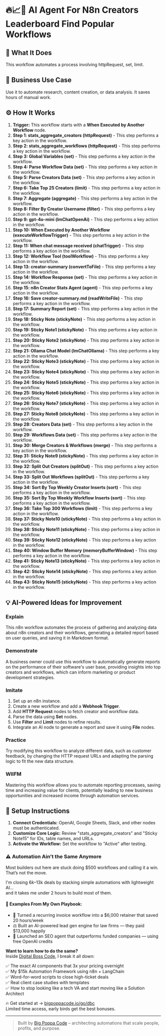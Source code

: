 # 🔥📈🤖 AI Agent For N8n Creators Leaderboard   Find Popular Workflows

## 🚀 What It Does
This workflow automates a process involving httpRequest, set, limit.

## 💼 Business Use Case
Use it to automate research, content creation, or data analysis. It saves hours of manual work.

## ⚙️ How It Works
1.  **Trigger:** This workflow starts with a **When Executed by Another Workflow** node.
2. **Step 1: stats_aggregate_creators (httpRequest)** - This step performs a key action in the workflow.
3. **Step 2: stats_aggregate_workflows (httpRequest)** - This step performs a key action in the workflow.
4. **Step 3: Global Variables (set)** - This step performs a key action in the workflow.
5. **Step 4: Parse Workflow Data (set)** - This step performs a key action in the workflow.
6. **Step 5: Parse Creators Data (set)** - This step performs a key action in the workflow.
7. **Step 6: Take Top 25 Creators (limit)** - This step performs a key action in the workflow.
8. **Step 7: Aggregate (aggregate)** - This step performs a key action in the workflow.
9. **Step 8: Filter By Creator Username (filter)** - This step performs a key action in the workflow.
10. **Step 9: gpt-4o-mini (lmChatOpenAi)** - This step performs a key action in the workflow.
11. **Step 10: When Executed by Another Workflow (executeWorkflowTrigger)** - This step performs a key action in the workflow.
12. **Step 11: When chat message received (chatTrigger)** - This step performs a key action in the workflow.
13. **Step 12: Workflow Tool (toolWorkflow)** - This step performs a key action in the workflow.
14. **Step 13: creator-summary (convertToFile)** - This step performs a key action in the workflow.
15. **Step 14: Workflow Response (set)** - This step performs a key action in the workflow.
16. **Step 15: n8n Creator Stats Agent (agent)** - This step performs a key action in the workflow.
17. **Step 16: Save creator-summary.md (readWriteFile)** - This step performs a key action in the workflow.
18. **Step 17: Summary Report (set)** - This step performs a key action in the workflow.
19. **Step 18: Sticky Note (stickyNote)** - This step performs a key action in the workflow.
20. **Step 19: Sticky Note1 (stickyNote)** - This step performs a key action in the workflow.
21. **Step 20: Sticky Note2 (stickyNote)** - This step performs a key action in the workflow.
22. **Step 21: Ollama Chat Model (lmChatOllama)** - This step performs a key action in the workflow.
23. **Step 22: Sticky Note3 (stickyNote)** - This step performs a key action in the workflow.
24. **Step 23: Sticky Note4 (stickyNote)** - This step performs a key action in the workflow.
25. **Step 24: Sticky Note5 (stickyNote)** - This step performs a key action in the workflow.
26. **Step 25: Sticky Note6 (stickyNote)** - This step performs a key action in the workflow.
27. **Step 26: Sticky Note7 (stickyNote)** - This step performs a key action in the workflow.
28. **Step 27: Sticky Note8 (stickyNote)** - This step performs a key action in the workflow.
29. **Step 28: Creators Data (set)** - This step performs a key action in the workflow.
30. **Step 29: Workflows Data (set)** - This step performs a key action in the workflow.
31. **Step 30: Merge Creators & Workflows (merge)** - This step performs a key action in the workflow.
32. **Step 31: Sticky Note9 (stickyNote)** - This step performs a key action in the workflow.
33. **Step 32: Split Out Creators (splitOut)** - This step performs a key action in the workflow.
34. **Step 33: Split Out Workflows (splitOut)** - This step performs a key action in the workflow.
35. **Step 34: Sort By Top Weekly Creator Inserts (sort)** - This step performs a key action in the workflow.
36. **Step 35: Sort By Top Weekly Workflow Inserts (sort)** - This step performs a key action in the workflow.
37. **Step 36: Take Top 300 Workflows (limit)** - This step performs a key action in the workflow.
38. **Step 37: Sticky Note10 (stickyNote)** - This step performs a key action in the workflow.
39. **Step 38: Sticky Note11 (stickyNote)** - This step performs a key action in the workflow.
40. **Step 39: Sticky Note12 (stickyNote)** - This step performs a key action in the workflow.
41. **Step 40: Window Buffer Memory (memoryBufferWindow)** - This step performs a key action in the workflow.
42. **Step 41: Sticky Note13 (stickyNote)** - This step performs a key action in the workflow.
43. **Step 42: Sticky Note14 (stickyNote)** - This step performs a key action in the workflow.
44. **Step 43: Sticky Note15 (stickyNote)** - This step performs a key action in the workflow.

## 💡 AI-Powered Ideas for Improvement
### Explain
This n8n workflow automates the process of gathering and analyzing data about n8n creators and their workflows, generating a detailed report based on user queries, and saving it in Markdown format.

### Demonstrate
A business owner could use this workflow to automatically generate reports on the performance of their software's user base, providing insights into top creators and workflows, which can inform marketing or product development strategies.

### Imitate
1. Set up an n8n instance.
2. Create a new workflow and add a **Webhook Trigger**.
3. Add **HTTP Request** nodes to fetch creator and workflow data.
4. Parse the data using **Set** nodes.
5. Use **Filter** and **Limit** nodes to refine results.
6. Integrate an AI node to generate a report and save it using **File** nodes.

### Practice
Try modifying this workflow to analyze different data, such as customer feedback, by changing the HTTP request URLs and adapting the parsing logic to fit the new data structure.

### WIIFM
Mastering this workflow allows you to automate reporting processes, saving time and increasing value for clients, potentially leading to new business opportunities and increased income through automation services.

## 🔧 Setup Instructions
1. **Connect Credentials:** OpenAI, Google Sheets, Slack, and other nodes must be authenticated.
2. **Customize Core Logic:** Review "stats_aggregate_creators" and "Sticky Note15" for IDs, table names, and URLs.
3. **Activate the Workflow:** Set the workflow to "Active" after testing.

### ⚠️ Automation Ain’t the Same Anymore

Most builders out here are stuck doing $500 workflows and calling it a win.  
That’s not the move.  

I'm closing $6k–$13k deals by stacking simple automations with lightweight AI...  
and it takes me under 2 hours to build most of them.

#### 🧠 Examples From My Own Playbook:
- 🔁 Turned a recurring invoice workflow into a $6,000 retainer that saved 20 hours/week  
- ⚖️ Built an AI-powered lead gen engine for law firms — they paid $13,000 happily  
- 🚀 Launched an SEO agent that outperforms funded companies — using free OpenAI credits  

**Want to learn how to do the same?**  
Inside [Digital Boss Code](https://bigpoppacode.io/go/dbc), I break it all down:

✅ The exact AI components that 3x your pricing overnight  
✅ My $15k Automation Framework using n8n + LangChain  
✅ Word-for-word scripts to close high-ticket deals  
✅ Real client case studies with templates  
✅ How to stop looking like a tech VA and start moving like a Solution Architect  

🔥 Get started at → [bigpoppacode.io/go/dbc](https://bigpoppacode.io/go/dbc)  
Limited time access, early birds get the best bonuses.

---
> Built by [Big Poppa Code](https://bigpoppacode.io) – architecting automations that scale people, profits, and purpose.
